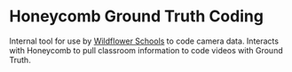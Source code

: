 # Honeycomb Ground Truth Coding

Internal tool for use by [Wildflower Schools](http://wildflowerschools.org) to code camera data. Interacts with Honeycomb to pull classroom information to code videos with Ground Truth.
